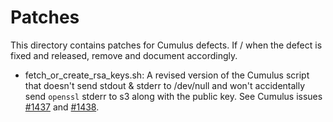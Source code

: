 # Patches

This directory contains patches for Cumulus defects. If / when the
defect is fixed and released, remove and document accordingly.

* fetch_or_create_rsa_keys.sh: A revised version of the Cumulus script
  that doesn't send stdout & stderr to /dev/null and won't
  accidentally send `openssl` stderr to s3 along with the public
  key. See Cumulus issues
  [#1437](https://github.com/nasa/cumulus/issues/1437) and
  [#1438](https://github.com/nasa/cumulus/issues/1438).
